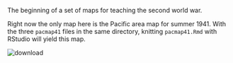 The beginning of a set of maps for teaching the second world war. 

Right now the only map here is the Pacific area map for summer 1941. With the three `pacmap41` files in the same directory, knitting `pacmap41.Rmd` with RStudio will yield this map.


![download](https://user-images.githubusercontent.com/86692030/173256568-d78a9c3a-d1ec-4886-9360-cea4a2e628d6.png)
